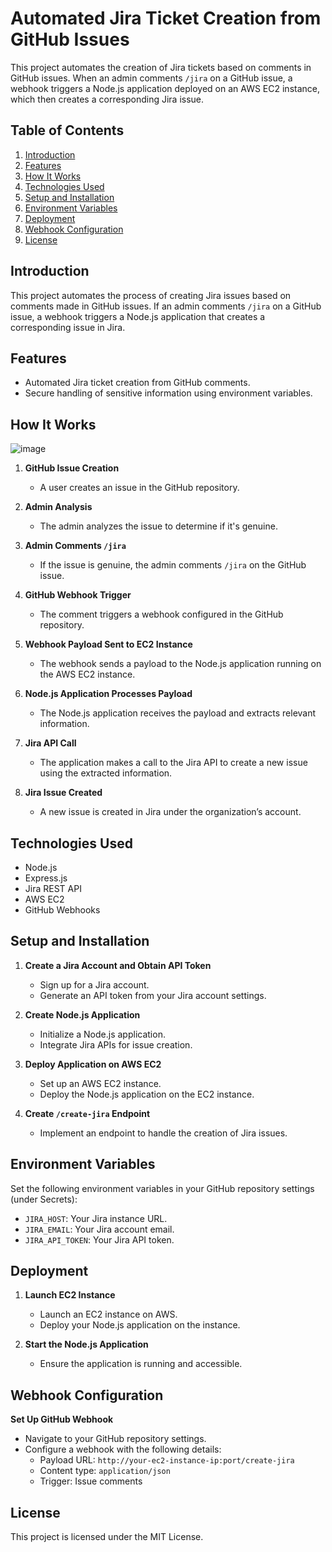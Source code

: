 # Automated Jira Ticket Creation from GitHub Issues

This project automates the creation of Jira tickets based on comments in GitHub issues. When an admin comments `/jira` on a GitHub issue, a webhook triggers a Node.js application deployed on an AWS EC2 instance, which then creates a corresponding Jira issue.

## Table of Contents

1. [Introduction](#introduction)
2. [Features](#features)
3. [How It Works](#how-it-works)
4. [Technologies Used](#technologies-used)
5. [Setup and Installation](#setup-and-installation)
6. [Environment Variables](#environment-variables)
7. [Deployment](#deployment)
8. [Webhook Configuration](#webhook-configuration)
9. [License](#license)

## Introduction

This project automates the process of creating Jira issues based on comments made in GitHub issues. If an admin comments `/jira` on a GitHub issue, a webhook triggers a Node.js application that creates a corresponding issue in Jira.

## Features

- Automated Jira ticket creation from GitHub comments.
- Secure handling of sensitive information using environment variables.

## How It Works

![image](https://github.com/user-attachments/assets/b4b9cbc9-d3bf-4108-b1d1-a766902e957b)

1. **GitHub Issue Creation**
   - A user creates an issue in the GitHub repository.
   
2. **Admin Analysis**
   - The admin analyzes the issue to determine if it's genuine.

3. **Admin Comments `/jira`**
   - If the issue is genuine, the admin comments `/jira` on the GitHub issue.

4. **GitHub Webhook Trigger**
   - The comment triggers a webhook configured in the GitHub repository.

5. **Webhook Payload Sent to EC2 Instance**
   - The webhook sends a payload to the Node.js application running on the AWS EC2 instance.

6. **Node.js Application Processes Payload**
   - The Node.js application receives the payload and extracts relevant information.

7. **Jira API Call**
   - The application makes a call to the Jira API to create a new issue using the extracted information.

8. **Jira Issue Created**
   - A new issue is created in Jira under the organization’s account.


## Technologies Used

- Node.js
- Express.js
- Jira REST API
- AWS EC2
- GitHub Webhooks

## Setup and Installation

1. **Create a Jira Account and Obtain API Token**
   - Sign up for a Jira account.
   - Generate an API token from your Jira account settings.

2. **Create Node.js Application**
   - Initialize a Node.js application.
   - Integrate Jira APIs for issue creation.

3. **Deploy Application on AWS EC2**
   - Set up an AWS EC2 instance.
   - Deploy the Node.js application on the EC2 instance.

4. **Create `/create-jira` Endpoint**
   - Implement an endpoint to handle the creation of Jira issues.

## Environment Variables

Set the following environment variables in your GitHub repository settings (under Secrets):

- `JIRA_HOST`: Your Jira instance URL.
- `JIRA_EMAIL`: Your Jira account email.
- `JIRA_API_TOKEN`: Your Jira API token.

## Deployment

1. **Launch EC2 Instance**
   - Launch an EC2 instance on AWS.
   - Deploy your Node.js application on the instance.

2. **Start the Node.js Application**
   - Ensure the application is running and accessible.

## Webhook Configuration

**Set Up GitHub Webhook**
   - Navigate to your GitHub repository settings.
   - Configure a webhook with the following details:
     - Payload URL: `http://your-ec2-instance-ip:port/create-jira`
     - Content type: `application/json`
     - Trigger: Issue comments

## License

This project is licensed under the MIT License.
